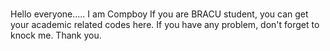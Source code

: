 #
Hello everyone.....
I am Compboy
If you are BRACU student, you can get your academic related codes here.
If you have any problem, don't forget to knock me.
Thank you.
